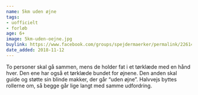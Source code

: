```yaml
---
name: 5km uden øjne
tags:
- uofficielt
- forløb
age: 6+
image: 5km-uden-oejne.jpg
buylink: https://www.facebook.com/groups/spejdermaerker/permalink/2261430557422314/
date_added: 2018-11-12
---
```

To personer skal gå sammen, mens de holder fat i et tørklæde med en hånd hver.
Den ene har også et tørklæde bundet for øjnene.
Den anden skal guide og støtte sin blinde makker, der går “uden øjne”.
Halvvejs byttes rollerne om, så begge går lige langt med samme udfordring.
